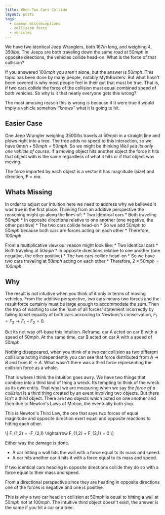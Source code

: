 ```yaml
---
title: When Two Cars Collide
layout: posts
tags:
  - common misconceptions
  - collision force
  - vehicles
---
```


We have two identical Jeep Wranglers, both $167in$ long, and weighing $4,350lbs$. The Jeeps are both traveling down the same road at $50mph$ in opposite directions, the vehicles collide head-on. What is the force of that collision?

If you answered $100mph$ you aren't alone, but the answer is $50mph$.
This topic has been done by many people, notably MythBusters. But what hasn't been covered is why most people feel in their gut that must be true. That is, if two cars collide the force of the collision must equal combined speed of both vehicles. So why is it that nearly everyone gets this wrong?


The most amusing reason this is wrong is because if it were true it would imply a vehicle somehow *"knows"* what it is going to hit.


## Easier Case

One Jeep Wrangler weighing $3500lbs$ travels at $50mph$ in a straight line and plows right into a tree. The tree adds no speed to this interaction, so we have $0mph + 50mph = 50mph$. So we might be thinking *Well yea its only one vehicle of course*. If a moving object hits another object the force it hits that object with is the same regardless of what it hits or if that object was moving.

The force imparted by each object is a vector it has magnitude (size) and direction, $\mathbf{F} = ma$.


## Whats Missing

In order to adjust our intuition here we need to address why we believed it was true in the first place. Thinking from an additive perspective the reasoning might go along the lines of:
    * Two identical cars
    * Both traveling $50mph$
    * In opposite directions relative to one another (one negative, the other positive)
    * The two cars collide head-on
    * So we add $50mph$ to $50mph$ because both cars are forces acting on each other
    * Therefore, $100mph$


From a multiplicative view our reason might look like:
    * Two identical cars
    * Both traveling at $50mph$
    * In opposite directions relative to one another (one negative, the other positive)
    * The two cars collide head-on
    * So we have two cars traveling at $50mph$ acting on each other
    * Therefore, $2 \times 50mph = 100mph$.


## Why

The result is not intuitive when you think of it only in terms of moving vehicles.
From the additive perspective, two cars means two forces and the result force certainly must be large enough to accommodate the sum. Then the trap of wanting to use the 'sum of all forces' statement incorrectly by failing to set equality of both cars according to Newtons's conservation, $F_{1} = F_{2} \rightarrow F_{1} - F_{2} = 0$.

But its not way off-base this intuition. Reframe, car A acted on car B with a speed of $50mph$. At the same time, car B acted on car A with a speed of $50mph$.

Nothing disappeared, when you think of a two car collision as two different collisions acting independently you can see that force distributed from $A \rightarrow B$ and  from $B \rightarrow A$. What wasn't there was a third force representing the collision force as a whole.

That is where I think the intuition goes awry. We have two things that combine into a third kind of thing a wreck. Its tempting to think of the wreck as its own entity. That what we are measuring when we say *the force of a collision* is a third thing created by an event involving two objects. But there isn't a third object. There are two objects which acted on one another and then due to Newton's Laws of Motion, the eventually both stop.


This is Newton's Third Law, the one that says two forces of equal magnitude and opposite direction exert equal and opposite reactions to hitting each other.

\\[
F_{1,2} = -F_{2,1} \rightarrow F_{1,2} + F_{2,1} = 0
\\]

Either way the damage is done.
 * A car hitting a wall hits the wall with a force equal to its mass and speed.
 * A car hits another car it hits it with a force equal to its mass and speed.


If two identical cars heading in opposite directions collide they do so with a force equal to their mass and speed.

From a directional perspective since they are heading in opposite directions one of the forces is negative and one is positive.

This is why a two car head on collision at 50mph is equal to hitting a wall at $50mph$ not at $100mph$.
The intuitive third object doesn't exist, the answer is the same if you hit a car or a tree.
